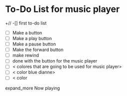 # To-Do List for music player
+//
-[] first to-do list
- [ ] Make a button
- [ ] Make a play button  
- [ ] Make a pause button
- [ ] Make the forward button 
- [ ] make rewind
- [ ] done with the button for the music player 
- [ ] < colores that are going to be used for music player>
- [ ] < color blue dianne>
- [ ] < color 

<!DOCTYPE html>
<html>
<head>
   <meta charset_"UTF-8">
   <meta http-equiv="X-UA-compatible" content="IE=edge">
   <meta name="viewport" content="width=device-width, initial-scale=1,0">
   <link rel="stylesheet" href="style.github">
   <link rel="stylesheet"href="<link rel="stylesheet" href="https://fonts.googleapis.com/css2?family=Material+Symbols+Outlined:opsz,wght,FILL,GRAD@20..48,100..700,0..1,-50..200" />
   <title>I remmber</title>
</head>
<body>
    <div class="content">
      <div class=top-bar">
        <span class="material-symbols-rounded">expand_more</span>
        <span>Now playing</span>
      <style>
.material-symbols-outlined {
  font-variation-settings:
  'FILL' 0,
  'wght' 400,
  'GRAD' 0,
  'opsz' 24
}
</style>
        </div>
    </div>
